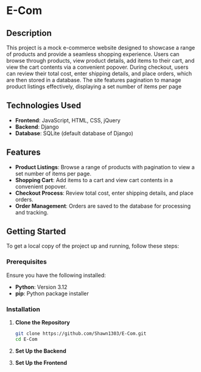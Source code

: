 # E-Com

## Description

This project is a mock e-commerce website designed to showcase a range of products and provide a seamless shopping experience. Users can browse through products, view product details, add items to their cart, and view the cart contents via a convenient popover. During checkout, users can review their total cost, enter shipping details, and place orders, which are then stored in a database. The site features pagination to manage product listings effectively, displaying a set number of items per page

## Technologies Used

- **Frontend**: JavaScript, HTML, CSS, jQuery
- **Backend**: Django
- **Database**: SQLite (default database of Django)

## Features

- **Product Listings**: Browse a range of products with pagination to view a set number of items per page.
- **Shopping Cart**: Add items to a cart and view cart contents in a convenient popover.
- **Checkout Process**: Review total cost, enter shipping details, and place orders.
- **Order Management**: Orders are saved to the database for processing and tracking.

## Getting Started

To get a local copy of the project up and running, follow these steps:

### Prerequisites

Ensure you have the following installed:

- **Python**: Version 3.12
- **pip**: Python package installer

### Installation

1. **Clone the Repository**

   ```bash
   git clone https://github.com/Shawn1303/E-Com.git
   cd E-Com

2. **Set Up the Backend**
3. **Set Up the Frontend**
